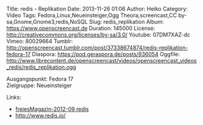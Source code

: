 Title: redis - Replikation
Date: 2013-11-26 01:06
Author: Heiko
Category: Video
Tags: Fedora,Linux,Neueinsteiger,Ogg Theora,screencast,CC by-sa,Gnome,Gnome3,redis,NoSQL
Slug: redis_replikation
Album: https://www.openscreencast.de
Duration: 145000
License: http://creativecommons.org/licenses/by-sa/3.0/
Youtube: 07DM7XAZ-dc
Vimeo: 80029664
Tumblr: http://openscreencast.tumblr.com/post/37338674874/redis-replikation-fedora-17
Diaspora: https://pod.geraspora.de/posts/936054
Oggfile: http://www.librecontent.de/openscreencast/videos/openscreencast_videos_redis/redis_replikation.ogg

Ausgangspunkt: Fedora 17  
Zielgruppe: Neueinsteiger  

Links:

  * [freiesMagazin-2012-09 redis](http://www.freiesmagazin.de/mobil/freiesMagazin-2012-09.html#12_09_redis "Link zu freiesMagazin-2012-09")
  * <http://www.redis.io/>

